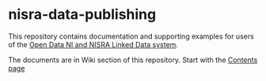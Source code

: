 # nisra-data-publishing

This repository contains documentation and supporting examples for users of the [Open Data NI and NISRA Linked Data system](http://linked.nisra.gov.uk).

The documents are in Wiki section of this repository. Start with the [Contents page](https://github.com/Swirrl/nisra-data-publishing/wiki/Contents)
